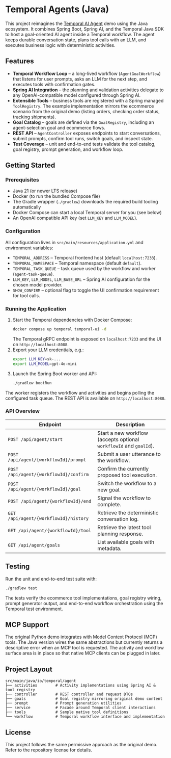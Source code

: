 # Temporal Agents (Java)

This project reimagines the [Temporal AI Agent](https://github.com/temporal-community/temporal-ai-agent) demo using the Java ecosystem. It combines Spring Boot, Spring AI, and the Temporal Java SDK to host a goal-oriented AI agent inside a Temporal workflow. The agent keeps durable conversation state, plans tool calls with an LLM, and executes business logic with deterministic activities.

## Features

- **Temporal Workflow Loop** – a long-lived workflow (`AgentGoalWorkflow`) that listens for user prompts, asks an LLM for the next step, and executes tools with confirmation gates.
- **Spring AI Integration** – the planning and validation activities delegate to any OpenAI-compatible model configured through Spring AI.
- **Extensible Tools** – business tools are registered with a Spring managed `ToolRegistry`. The example implementation mirrors the ecommerce scenario from the original demo (listing orders, checking order status, tracking shipments).
- **Goal Catalog** – goals are defined via the `GoalRegistry`, including an agent-selection goal and ecommerce flows.
- **REST API** – `AgentController` exposes endpoints to start conversations, submit prompts, confirm tool runs, switch goals, and inspect state.
- **Test Coverage** – unit and end-to-end tests validate the tool catalog, goal registry, prompt generation, and workflow loop.

## Getting Started

### Prerequisites

- Java 21 (or newer LTS release)
- Docker (to run the bundled Compose file)
- The Gradle wrapper (`./gradlew`) downloads the required build tooling automatically
- Docker Compose can start a local Temporal server for you (see below)
- An OpenAI compatible API key (set `LLM_KEY` and `LLM_MODEL`).

### Configuration

All configuration lives in `src/main/resources/application.yml` and environment variables:

- `TEMPORAL_ADDRESS` – Temporal frontend host (default `localhost:7233`).
- `TEMPORAL_NAMESPACE` – Temporal namespace (default `default`).
- `TEMPORAL_TASK_QUEUE` – task queue used by the workflow and worker (`agent-task-queue`).
- `LLM_KEY`, `LLM_MODEL`, `LLM_BASE_URL` – Spring AI configuration for the chosen model provider.
- `SHOW_CONFIRM` – optional flag to toggle the UI confirmation requirement for tool calls.

### Running the Application

1. Start the Temporal dependencies with Docker Compose:
   ```bash
   docker compose up temporal temporal-ui -d
   ```
   The Temporal gRPC endpoint is exposed on `localhost:7233` and the UI on `http://localhost:8088`.
2. Export your LLM credentials, e.g.:
   ```bash
   export LLM_KEY=sk-...
   export LLM_MODEL=gpt-4o-mini
   ```
3. Launch the Spring Boot worker and API:
   ```bash
   ./gradlew bootRun
   ```

The worker registers the workflow and activities and begins polling the configured task queue. The REST API is available on `http://localhost:8080`.

### API Overview

| Endpoint | Description |
| --- | --- |
| `POST /api/agent/start` | Start a new workflow (accepts optional `workflowId` and `goalId`). |
| `POST /api/agent/{workflowId}/prompt` | Submit a user utterance to the workflow. |
| `POST /api/agent/{workflowId}/confirm` | Confirm the currently proposed tool execution. |
| `POST /api/agent/{workflowId}/goal` | Switch the workflow to a new goal. |
| `POST /api/agent/{workflowId}/end` | Signal the workflow to complete. |
| `GET /api/agent/{workflowId}/history` | Retrieve the deterministic conversation log. |
| `GET /api/agent/{workflowId}/tool` | Retrieve the latest tool planning response. |
| `GET /api/agent/goals` | List available goals with metadata. |

## Testing

Run the unit and end-to-end test suite with:

```bash
./gradlew test
```

The tests verify the ecommerce tool implementations, goal registry wiring, prompt generator output, and
end-to-end workflow orchestration using the Temporal test environment.

## MCP Support

The original Python demo integrates with Model Context Protocol (MCP) tools. The Java version wires the same abstractions but currently returns a descriptive error when an MCP tool is requested. The activity and workflow surface area is in place so that native MCP clients can be plugged in later.

## Project Layout

```
src/main/java/io/temporal/agent
├── activities        # Activity implementations using Spring AI & tool registry
├── controller        # REST controller and request DTOs
├── goals             # Goal registry mirroring original demo content
├── prompt            # Prompt generation utilities
├── service           # Facade around Temporal client interactions
├── tools             # Sample native tool definitions
└── workflow          # Temporal workflow interface and implementation
```

## License

This project follows the same permissive approach as the original demo. Refer to the repository license for details.
